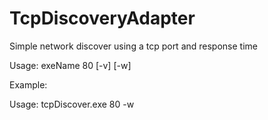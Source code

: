 # TcpDiscoveryAdapter

Simple network discover using a tcp port and response time

Usage: exeName 80 [-v] [-w]

Example:

Usage: tcpDiscover.exe 80 -w

